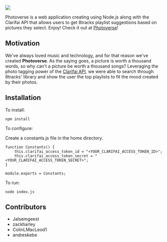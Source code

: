 
![](https://www.dropbox.com/s/9atj9gzse8jjq0p/logo.png?dl=1)

Photoverse is a web application creating using Node.js along with the Clarifai API that allows users to get 8tracks playlist suggestions based on pictures they select. Enjoy! Check it out at [Photoverse](http://photoverse-.herokuapp.com/)!

## Motivation

We've always loved music and technology, and for that reason we've created **Photoverse**. As the saying goes, a picture is worth a thousand words, so why can't a picture be worth a thousand songs? Leveraging the photo tagging power of the [Clarifai API](http://www.clarifai.com/api), we were able to search through 8tracks' library and show the user the top playlists to fit the mood created by their photos.

## Installation

To install:
```
npm install
```
To configure:

Create a constants.js file in the home directory.
```
function Constants() {
	this.clarifai_access_token_id = "<YOUR_CLARIFAI_ACCESS_TOKEN_ID>";
	this.clarifai_access_token_secret = "<YOUR_CLARIFAI_ACCESS_TOKEN_SECRET>";
}

module.exports = Constants;
```
To run:
```
node index.js
```
## Contributors

 - Jalsemgeest
 - zackharley
 - ColinLMacLeod1
 - andreskebe

